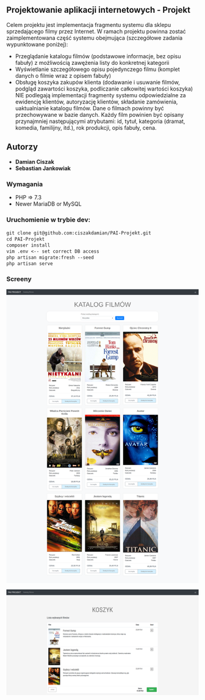 ## Projektowanie aplikacji internetowych - Projekt

Celem projektu jest implementacja fragmentu systemu dla sklepu sprzedającego filmy przez
Internet. W ramach projektu powinna zostać zaimplementowana część systemu obejmująca
(szczegółowe zadania wypunktowane poniżej):

- Przeglądanie katalogu filmów (podstawowe informacje, bez opisu fabuły)
z możliwością zawężenia listy do konkretnej kategorii
- Wyświetlanie szczegółowego opisu pojedynczego filmu (komplet danych o filmie
wraz z opisem fabuły)
- Obsługę koszyka zakupów klienta (dodawanie i usuwanie filmów, podgląd zawartości
koszyka, podliczanie całkowitej wartości koszyka)
NIE podlegają implementacji fragmenty systemu odpowiedzialne za ewidencję klientów,
autoryzację klientów, składanie zamówienia, uaktualnianie katalogu filmów.
Dane o filmach powinny być przechowywane w bazie danych. Każdy film powinien być
opisany przynajmniej następującymi atrybutami: id, tytuł, kategoria (dramat, komedia,
familijny, itd.), rok produkcji, opis fabuły, cena.




## Autorzy
- **Damian Ciszak** 
- **Sebastian Jankowiak**


### Wymagania
- PHP => 7.3
- Newer MariaDB or MySQL

### Uruchomienie w trybie dev:
```
git clone git@github.com:ciszakdamian/PAI-Projekt.git
cd PAI-Projekt
composer install
vim .env <-- set correct DB access
php artisan migrate:fresh --seed
php artisan serve
```

### Screeny
![lista_filmow](https://raw.githubusercontent.com/ciszakdamian/PAI-Projekt/dev/readme-img/filmy_lista.png?token=AFPZD66USGPPW4OOK4J7WRK655DJW)

![koszyk](https://raw.githubusercontent.com/ciszakdamian/PAI-Projekt/dev/readme-img/koszyk.png?token=AFPZD6ZUMP43YVAJYXE7RDC655DM4)
